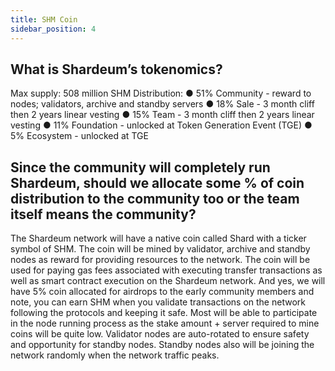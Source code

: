 ```yaml
---
title: SHM Coin
sidebar_position: 4
---
```


## What is Shardeum’s tokenomics?

Max supply: 508 million SHM 
Distribution: 
● 51% Community - reward to nodes; validators, archive and standby servers 
● 18% Sale - 3 month cliff then 2 years linear vesting 
● 15% Team - 3 month cliff then 2 years linear vesting 
● 11% Foundation - unlocked at Token Generation Event (TGE) 
● 5% Ecosystem - unlocked at TGE

## Since the community will completely run Shardeum, should we allocate some % of coin distribution to the community too or the team itself means the community?

The Shardeum network will have a native coin called Shard with a ticker symbol of SHM. The coin will be mined by validator, archive and standby nodes as reward for providing resources to the network. The coin will be used for paying gas fees associated with executing transfer transactions as well as smart contract execution on the Shardeum network. And yes, we will have 5% coin allocated for airdrops to the early community members and note, you can earn SHM when you validate transactions on the network following the protocols and keeping it safe. Most will be able to participate in the node running process as the stake amount + server required to mine coins will be quite low. Validator nodes are auto-rotated to ensure safety and opportunity for standby nodes. Standby nodes also will be joining the network randomly when the network traffic peaks.
